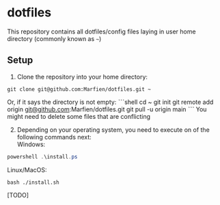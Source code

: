 # dotfiles

This repository contains all dotfiles/config files laying in user home directory (commonly known as `~`)

## Setup

1. Clone the repository into your home directory:
```shell
git clone git@github.com:Marfien/dotfiles.git ~
```
Or, if it says the directory is not empty:
ˋˋˋshell
cd ~
git init
git remote add origin git@github.com:Marfien/dotfiles.git
git pull -u origin main
ˋˋˋ
You might need to delete some files that are conflicting

2. Depending on your operating system, you need to execute on of the following commands next: \
Windows:
```powershell
powershell .\install.ps
```
Linux/MacOS:
```shell
bash ./install.sh
```

[TODO]
